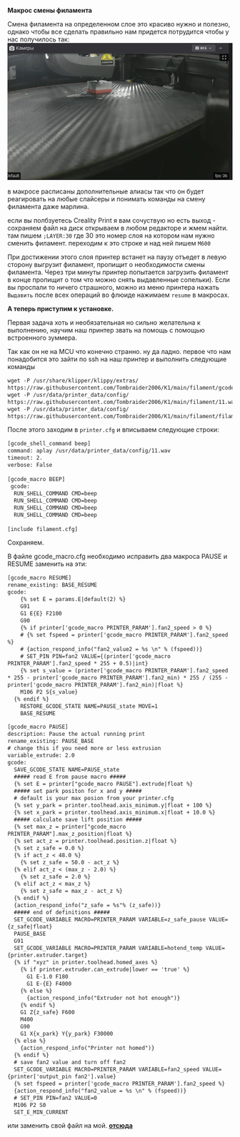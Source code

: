 **Макрос смены филамента**

Смена филамента на определенном слое это красиво нужно и полезно, однако чтобы все сделать правильно нам придется потрудится чтобы у нас получилось так:
![](1.jpg)

в макросе  расписаны дополнительные алиасы так что он будет реагировать на любые слайсеры и понимать команды на смену филамента даже марлина. 

если вы полбзуетесь Creality Print я вам сочуствую но есть выход - сохраняем файл на диск открываем в любом редакторе и жмем найти. там пишем `;LAYER:30` где 30 это номер слоя на котором нам нужно сменить филамент. переходим к это строке и над ней пишем `M600` 

При достижении этого слоя принтер встанет на паузу отъедет в левую сторону выгрузит филамент, пропищит о необходимости смены филамента. Через три минуты принтер попытается загрузить филамент в конце пропищит о том что можно снять выдавленные сопельки). Если вы проспали то ничего страшного, можно из меню принтера нажать `Выдавить` после всех операций во флюиде нажимаем `resume` в макросах.  

**А теперь приступим к установке.**

Первая задача хоть и необязательная но сильно желательна к выполнению, научим наш принтер звать на помощь с помощью встроенного зуммера.

Так как он не на MCU что конечно странно. ну да ладно. первое что нам понадобится это зайти по ssh на наш принтер и выполнить следующие команды

```
wget -P /usr/share/klipper/klippy/extras/ https://raw.githubusercontent.com/Tombraider2006/K1/main/filament/gcode_shell_command.py
wget -P /usr/data/printer_data/config/ https://raw.githubusercontent.com/Tombraider2006/K1/main/filament/11.wav
wget -P /usr/data/printer_data/config/  https://raw.githubusercontent.com/Tombraider2006/K1/main/filament/filament.cfg
```
После этого заходим в `printer.cfg` и вписываем следующие строки: 

```
[gcode_shell_command beep]
command: aplay /usr/data/printer_data/config/11.wav
timeout: 2.
verbose: False

[gcode_macro BEEP]
 gcode:
  RUN_SHELL_COMMAND CMD=beep
  RUN_SHELL_COMMAND CMD=beep
  RUN_SHELL_COMMAND CMD=beep
  RUN_SHELL_COMMAND CMD=beep

[include filament.cfg]
```
Сохраняем.

В файле gcode_macro.cfg необходимо исправить два макроса PAUSE и RESUME заменить на эти:
```
[gcode_macro RESUME]
rename_existing: BASE_RESUME
gcode:
    {% set E = params.E|default(2) %}
    G91
    G1 E{E} F2100
    G90
    {% if printer['gcode_macro PRINTER_PARAM'].fan2_speed > 0 %}
    # {% set fspeed = printer['gcode_macro PRINTER_PARAM'].fan2_speed %}
    # {action_respond_info("fan2_value2 = %s \n" % (fspeed))}
    # SET_PIN PIN=fan2 VALUE={(printer['gcode_macro PRINTER_PARAM'].fan2_speed * 255 + 0.5)|int}
    {% set s_value = (printer['gcode_macro PRINTER_PARAM'].fan2_speed * 255 - printer['gcode_macro PRINTER_PARAM'].fan2_min) * 255 / (255 - printer['gcode_macro PRINTER_PARAM'].fan2_min)|float %}
    M106 P2 S{s_value}
  {% endif %}
    RESTORE_GCODE_STATE NAME=PAUSE_state MOVE=1
    BASE_RESUME
```

```
[gcode_macro PAUSE]
description: Pause the actual running print
rename_existing: PAUSE_BASE
# change this if you need more or less extrusion
variable_extrude: 2.0
gcode:
  SAVE_GCODE_STATE NAME=PAUSE_state
  ##### read E from pause macro #####
  {% set E = printer["gcode_macro PAUSE"].extrude|float %}
  ##### set park positon for x and y #####
  # default is your max posion from your printer.cfg
  {% set y_park = printer.toolhead.axis_minimum.y|float + 100 %}
  {% set x_park = printer.toolhead.axis_minimum.x|float + 10.0 %}
  ##### calculate save lift position #####
  {% set max_z = printer["gcode_macro PRINTER_PARAM"].max_z_position|float %}
  {% set act_z = printer.toolhead.position.z|float %}
  {% set z_safe = 0.0 %}
  {% if act_z < 48.0 %}
    {% set z_safe = 50.0 - act_z %}
  {% elif act_z < (max_z - 2.0) %}
    {% set z_safe = 2.0 %}
  {% elif act_z < max_z %}
    {% set z_safe = max_z - act_z %}
  {% endif %}
  {action_respond_info("z_safe = %s"% (z_safe))}
  ##### end of definitions #####
  SET_GCODE_VARIABLE MACRO=PRINTER_PARAM VARIABLE=z_safe_pause VALUE={z_safe|float}
  PAUSE_BASE
  G91
  SET_GCODE_VARIABLE MACRO=PRINTER_PARAM VARIABLE=hotend_temp VALUE={printer.extruder.target}
  {% if "xyz" in printer.toolhead.homed_axes %}
    {% if printer.extruder.can_extrude|lower == 'true' %}
      G1 E-1.0 F180
      G1 E-{E} F4000
    {% else %}
      {action_respond_info("Extruder not hot enough")}
    {% endif %}
    G1 Z{z_safe} F600
    M400
    G90
    G1 X{x_park} Y{y_park} F30000
  {% else %}
    {action_respond_info("Printer not homed")}
  {% endif %}
  # save fan2 value and turn off fan2
  SET_GCODE_VARIABLE MACRO=PRINTER_PARAM VARIABLE=fan2_speed VALUE={printer['output_pin fan2'].value}
  {% set fspeed = printer['gcode_macro PRINTER_PARAM'].fan2_speed %}
  {action_respond_info("fan2_value = %s \n" % (fspeed))}
  # SET_PIN PIN=fan2 VALUE=0
  M106 P2 S0
  SET_E_MIN_CURRENT
```

или заменить свой файл на мой. [**отсюда**](gcode_macro.cfg)
